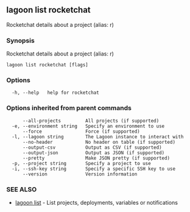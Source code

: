 ## lagoon list rocketchat

Rocketchat details about a project (alias: r)

### Synopsis

Rocketchat details about a project (alias: r)

```
lagoon list rocketchat [flags]
```

### Options

```
  -h, --help   help for rocketchat
```

### Options inherited from parent commands

```
      --all-projects         All projects (if supported)
  -e, --environment string   Specify an environment to use
      --force                Force (if supported)
  -l, --lagoon string        The Lagoon instance to interact with
      --no-header            No header on table (if supported)
      --output-csv           Output as CSV (if supported)
      --output-json          Output as JSON (if supported)
      --pretty               Make JSON pretty (if supported)
  -p, --project string       Specify a project to use
  -i, --ssh-key string       Specify a specific SSH key to use
      --version              Version information
```

### SEE ALSO

* [lagoon list](lagoon_list.md)	 - List projects, deployments, variables or notifications

